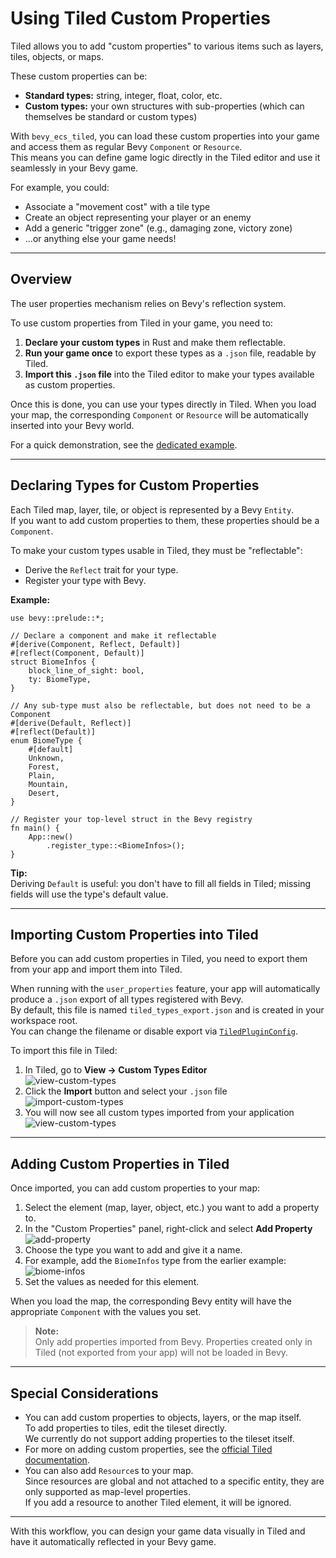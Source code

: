 # Using Tiled Custom Properties

Tiled allows you to add "custom properties" to various items such as layers, tiles, objects, or maps.

These custom properties can be:

- **Standard types:** string, integer, float, color, etc.
- **Custom types:** your own structures with sub-properties (which can themselves be standard or custom types)

With `bevy_ecs_tiled`, you can load these custom properties into your game and access them as regular Bevy `Component` or `Resource`.  
This means you can define game logic directly in the Tiled editor and use it seamlessly in your Bevy game.

For example, you could:

- Associate a "movement cost" with a tile type
- Create an object representing your player or an enemy
- Add a generic "trigger zone" (e.g., damaging zone, victory zone)
- ...or anything else your game needs!

---

## Overview

The user properties mechanism relies on Bevy's reflection system.

To use custom properties from Tiled in your game, you need to:

1. **Declare your custom types** in Rust and make them reflectable.
2. **Run your game once** to export these types as a `.json` file, readable by Tiled.
3. **Import this `.json` file** into the Tiled editor to make your types available as custom properties.

Once this is done, you can use your types directly in Tiled. When you load your map, the corresponding `Component` or `Resource` will be automatically inserted into your Bevy world.

For a quick demonstration, see the [dedicated example](https://github.com/adrien-bon/bevy_ecs_tiled/blob/main/examples/properties_basic.rs).

---

## Declaring Types for Custom Properties

Each Tiled map, layer, tile, or object is represented by a Bevy `Entity`.  
If you want to add custom properties to them, these properties should be a `Component`.

To make your custom types usable in Tiled, they must be "reflectable":

- Derive the `Reflect` trait for your type.
- Register your type with Bevy.

**Example:**

```rust,no_run
use bevy::prelude::*;

// Declare a component and make it reflectable
#[derive(Component, Reflect, Default)]
#[reflect(Component, Default)]
struct BiomeInfos {
    block_line_of_sight: bool,
    ty: BiomeType,
}

// Any sub-type must also be reflectable, but does not need to be a Component
#[derive(Default, Reflect)]
#[reflect(Default)]
enum BiomeType {
    #[default]
    Unknown,
    Forest,
    Plain,
    Mountain,
    Desert,
}

// Register your top-level struct in the Bevy registry
fn main() {
    App::new()
        .register_type::<BiomeInfos>();
}
```

**Tip:**  
Deriving `Default` is useful: you don't have to fill all fields in Tiled; missing fields will use the type's default value.

---

## Importing Custom Properties into Tiled

Before you can add custom properties in Tiled, you need to export them from your app and import them into Tiled.

When running with the `user_properties` feature, your app will automatically produce a `.json` export of all types registered with Bevy.  
By default, this file is named `tiled_types_export.json` and is created in your workspace root.  
You can change the filename or disable export via [`TiledPluginConfig`](https://docs.rs/bevy_ecs_tiled/latest/bevy_ecs_tiled/tiled/struct.TiledPluginConfig.html).

To import this file in Tiled:

1. In Tiled, go to **View → Custom Types Editor**  
   ![view-custom-types](images/properties_view-types.png)
2. Click the **Import** button and select your `.json` file  
   ![import-custom-types](images/properties_import-types.png)
3. You will now see all custom types imported from your application  
   ![view-custom-types](images/properties_custom-type.png)

---

## Adding Custom Properties in Tiled

Once imported, you can add custom properties to your map:

1. Select the element (map, layer, object, etc.) you want to add a property to.
2. In the "Custom Properties" panel, right-click and select **Add Property**  
   ![add-property](images/properties_add-property.png)
3. Choose the type you want to add and give it a name.
4. For example, add the `BiomeInfos` type from the earlier example:  
   ![biome-infos](images/properties_biome-infos.png)
5. Set the values as needed for this element.

When you load the map, the corresponding Bevy entity will have the appropriate `Component` with the values you set.

> **Note:**  
> Only add properties imported from Bevy. Properties created only in Tiled (not exported from your app) will not be loaded in Bevy.

---

## Special Considerations

- You can add custom properties to objects, layers, or the map itself.  
  To add properties to tiles, edit the tileset directly.  
  We currently do not support adding properties to the tileset itself.
- For more on adding custom properties, see the [official Tiled documentation](https://doc.mapeditor.org/en/stable/manual/custom-properties/).
- You can also add `Resource`s to your map.  
  Since resources are global and not attached to a specific entity, they are only supported as map-level properties.  
  If you add a resource to another Tiled element, it will be ignored.

---

With this workflow, you can design your game data visually in Tiled and have it automatically reflected in your Bevy game.
